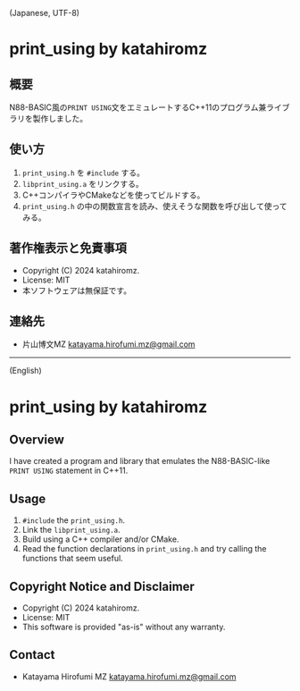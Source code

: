 ﻿(Japanese, UTF-8)

# print_using by katahiromz

## 概要

N88-BASIC風の`PRINT USING`文をエミュレートするC++11のプログラム兼ライブラリを製作しました。

## 使い方

1. `print_using.h` を `#include` する。
2. `libprint_using.a` をリンクする。
3. C++コンパイラやCMakeなどを使ってビルドする。
4. `print_using.h` の中の関数宣言を読み、使えそうな関数を呼び出して使ってみる。

## 著作権表示と免責事項

- Copyright (C) 2024 katahiromz.
- License: MIT
- 本ソフトウェアは無保証です。

## 連絡先

- 片山博文MZ <katayama.hirofumi.mz@gmail.com>

---

(English)

# print_using by katahiromz

## Overview

I have created a program and library that emulates the N88-BASIC-like `PRINT USING` statement in C++11.

## Usage

1. `#include` the `print_using.h`.
2. Link the `libprint_using.a`.
3. Build using a C++ compiler and/or CMake.
4. Read the function declarations in `print_using.h` and try calling the functions that seem useful.

## Copyright Notice and Disclaimer

- Copyright (C) 2024 katahiromz.
- License: MIT
- This software is provided "as-is" without any warranty.

## Contact

- Katayama Hirofumi MZ <katayama.hirofumi.mz@gmail.com>
